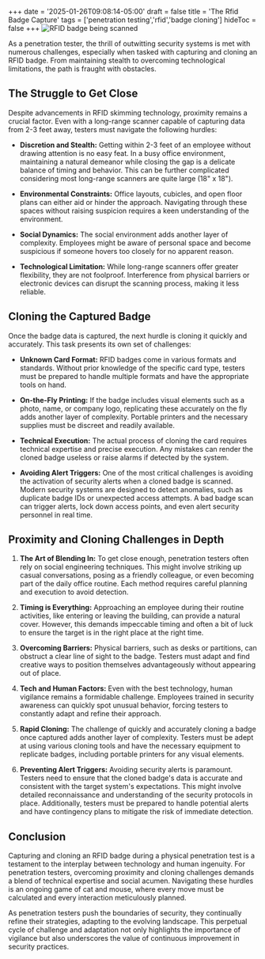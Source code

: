 +++
date = '2025-01-26T09:08:14-05:00'
draft = false
title = 'The Rfid Badge Capture'
tags = ['penetration testing','rfid','badge cloning']
hideToc = false
+++
![RFID badge being scanned](/images/rfid-badge.png)

As a penetration tester, the thrill of outwitting security systems is met with numerous challenges, especially when tasked with capturing and cloning an RFID badge. From maintaining stealth to overcoming technological limitations, the path is fraught with obstacles.

<!--more-->

## The Struggle to Get Close

Despite advancements in RFID skimming technology, proximity remains a crucial factor. Even with a long-range scanner capable of capturing data from 2-3 feet away, testers must navigate the following hurdles:

 - **Discretion and Stealth:** Getting within 2-3 feet of an employee without drawing attention is no easy feat. In a busy office environment, maintaining a natural demeanor while closing the gap is a delicate balance of timing and behavior. This can be further complicated considering most long-range scanners are quite large (18" x 18").

 - **Environmental Constraints:** Office layouts, cubicles, and open floor plans can either aid or hinder the approach. Navigating through these spaces without raising suspicion requires a keen understanding of the environment.

 - **Social Dynamics:** The social environment adds another layer of complexity. Employees might be aware of personal space and become suspicious if someone hovers too closely for no apparent reason.

 - **Technological Limitation:** While long-range scanners offer greater flexibility, they are not foolproof. Interference from physical barriers or electronic devices can disrupt the scanning process, making it less reliable.

## Cloning the Captured Badge

Once the badge data is captured, the next hurdle is cloning it quickly and accurately. This task presents its own set of challenges:

 - **Unknown Card Format:** RFID badges come in various formats and standards. Without prior knowledge of the specific card type, testers must be prepared to handle multiple formats and have the appropriate tools on hand.

 - **On-the-Fly Printing:** If the badge includes visual elements such as a photo, name, or company logo, replicating these accurately on the fly adds another layer of complexity. Portable printers and the necessary supplies must be discreet and readily available.

 - **Technical Execution:** The actual process of cloning the card requires technical expertise and precise execution. Any mistakes can render the cloned badge useless or raise alarms if detected by the system.

 - **Avoiding Alert Triggers:** One of the most critical challenges is avoiding the activation of security alerts when a cloned badge is scanned. Modern security systems are designed to detect anomalies, such as duplicate badge IDs or unexpected access attempts. A bad badge scan can trigger alerts, lock down access points, and even alert security personnel in real time.

## Proximity and Cloning Challenges in Depth

1. **The Art of Blending In:** To get close enough, penetration testers often rely on social engineering techniques. This might involve striking up casual conversations, posing as a friendly colleague, or even becoming part of the daily office routine. Each method requires careful planning and execution to avoid detection.

2. **Timing is Everything:** Approaching an employee during their routine activities, like entering or leaving the building, can provide a natural cover. However, this demands impeccable timing and often a bit of luck to ensure the target is in the right place at the right time.

3. **Overcoming Barriers:** Physical barriers, such as desks or partitions, can obstruct a clear line of sight to the badge. Testers must adapt and find creative ways to position themselves advantageously without appearing out of place.

4. **Tech and Human Factors:** Even with the best technology, human vigilance remains a formidable challenge. Employees trained in security awareness can quickly spot unusual behavior, forcing testers to constantly adapt and refine their approach.

5. **Rapid Cloning:** The challenge of quickly and accurately cloning a badge once captured adds another layer of complexity. Testers must be adept at using various cloning tools and have the necessary equipment to replicate badges, including portable printers for any visual elements.

6. **Preventing Alert Triggers:** Avoiding security alerts is paramount. Testers need to ensure that the cloned badge's data is accurate and consistent with the target system's expectations. This might involve detailed reconnaissance and understanding of the security protocols in place. Additionally, testers must be prepared to handle potential alerts and have contingency plans to mitigate the risk of immediate detection.

## Conclusion

Capturing and cloning an RFID badge during a physical penetration test is a testament to the interplay between technology and human ingenuity. For penetration testers, overcoming proximity and cloning challenges demands a blend of technical expertise and social acumen. Navigating these hurdles is an ongoing game of cat and mouse, where every move must be calculated and every interaction meticulously planned.

As penetration testers push the boundaries of security, they continually refine their strategies, adapting to the evolving landscape. This perpetual cycle of challenge and adaptation not only highlights the importance of vigilance but also underscores the value of continuous improvement in security practices.